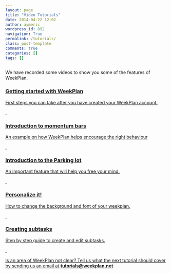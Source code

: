 ```yaml
---
layout: page
title: "Video Tutorials"
date: 2014-04-22 12:02
author: aymeric
wordpress_id: 892
navigation: True
permalink: /tutorials/
class: post-template
comments: true
categories: []
tags: []
---
```



We have recorded some videos to show you some of the features of WeekPlan.

<div class="tutorial"><a title="" href="https://www.youtube.com/watch?v=0QVWENTWKZg&amp;width=640&amp;height=480" rel="wp-video-lightbox">


### Getting started with WeekPlan


First steps you can take after you have created your WeekPlan account.
</div>
<div style="clear: both;"> </div>
<div class="tutorial"><a title="" href="https://www.youtube.com/watch?v=6hVW0g6Iupg&amp;width=640&amp;height=480" rel="wp-video-lightbox">

### Introduction to momentum bars


An example on how WeekPlan helps encourage the right behaviour
</div>
<div style="clear: both;"> </div>
<div class="tutorial"><a title="" href="https://www.youtube.com/watch?v=r0JGBut7VaU&amp;width=640&amp;height=480" rel="wp-video-lightbox">


### Introduction to the Parking lot


An important feature that will help you free your mind.
</div>
<div style="clear: both;"> </div>
<div class="tutorial"><a title="" href="https://www.youtube.com/watch?v=Y7sTcNRHIx0" rel="wp-video-lightbox">


### Personalize it!


How to change the background and font of your weekplan.
</div>
<div style="clear: both;"> </div>
<div class="tutorial"><a title="" href="https://www.youtube.com/watch?v=lBcu5CrpmAY" rel="wp-video-lightbox">


### Creating subtasks


Step by step guide to create and edit subtasks.
</div>
<div style="clear: both;"> </div>


Is an area of WeekPlan not clear? Tell us what the next tutorial should cover by sending us an email at **tutorials@weekplan.net**



